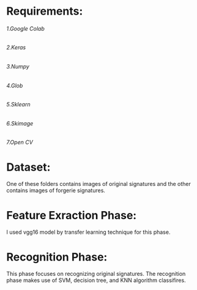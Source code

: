 # Requirements:
###### 1.Google Colab
###### 2.Keras
###### 3.Numpy
###### 4.Glob
###### 5.Sklearn
###### 6.Skimage
###### 7.Open CV





# Dataset:
One of these folders contains images of original signatures and the other contains images of forgerie signatures.

# Feature Exraction Phase:
I used vgg16 model by transfer learning technique for this phase.

# Recognition Phase:
This phase focuses on recognizing original signatures. The recognition phase makes use of SVM, decision tree, and KNN algorithm classifires.
